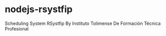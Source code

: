 # nodejs-rsystfip

Scheduling System RSystfip By Instituto Tolimense De Formación Técnica Profesional
